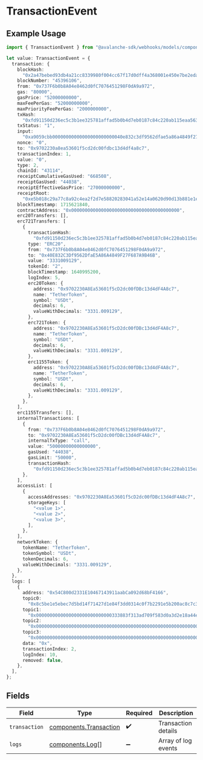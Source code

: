 # TransactionEvent

## Example Usage

```typescript
import { TransactionEvent } from "@avalanche-sdk/webhooks/models/components";

let value: TransactionEvent = {
  transaction: {
    blockHash:
      "0x2a47bebed93db4a21cc8339980f004cc67f17d0dff4a368001e450e7be2edaa0",
    blockNumber: "45396106",
    from: "0x737F6b0b8A04e8462d0fC7076451298F0dA9a972",
    gas: "80000",
    gasPrice: "52000000000",
    maxFeePerGas: "52000000000",
    maxPriorityFeePerGas: "2000000000",
    txHash:
      "0xfd91150d236ec5c3b1ee325781affad5b0b4d7eb0187c84c220ab115eaa563e8",
    txStatus: "1",
    input:
      "0xa9059cbb00000000000000000000000040e832c3df9562dfae5a86a4849f27f687a9b46b00000000000000000000000000000000000000000000000000000000c68b2a69",
    nonce: "0",
    to: "0x9702230a8ea53601f5cd2dc00fdbc13d4df4a8c7",
    transactionIndex: 1,
    value: "0",
    type: 2,
    chainId: "43114",
    receiptCumulativeGasUsed: "668508",
    receiptGasUsed: "44038",
    receiptEffectiveGasPrice: "27000000000",
    receiptRoot:
      "0xe5b018c29a77c8a92c4ea2f2d7e58820283041a52e14a0620d90d13b881e1ee3",
    blockTimestamp: 1715621840,
    contractAddress: "0x0000000000000000000000000000000000000000",
    erc20Transfers: [],
    erc721Transfers: [
      {
        transactionHash:
          "0xfd91150d236ec5c3b1ee325781affad5b0b4d7eb0187c84c220ab115eaa563e8",
        type: "ERC20",
        from: "0x737F6b0b8A04e8462d0fC7076451298F0dA9a972",
        to: "0x40E832C3Df9562DfaE5A86A4849F27F687A9B46B",
        value: "3331009129",
        tokenId: "2",
        blockTimestamp: 1640995200,
        logIndex: 5,
        erc20Token: {
          address: "0x9702230A8Ea53601f5cD2dc00fDBc13d4dF4A8c7",
          name: "TetherToken",
          symbol: "USDt",
          decimals: 6,
          valueWithDecimals: "3331.009129",
        },
        erc721Token: {
          address: "0x9702230A8Ea53601f5cD2dc00fDBc13d4dF4A8c7",
          name: "TetherToken",
          symbol: "USDt",
          decimals: 6,
          valueWithDecimals: "3331.009129",
        },
        erc1155Token: {
          address: "0x9702230A8Ea53601f5cD2dc00fDBc13d4dF4A8c7",
          name: "TetherToken",
          symbol: "USDt",
          decimals: 6,
          valueWithDecimals: "3331.009129",
        },
      },
    ],
    erc1155Transfers: [],
    internalTransactions: [
      {
        from: "0x737F6b0b8A04e8462d0fC7076451298F0dA9a972",
        to: "0x9702230A8Ea53601f5cD2dc00fDBc13d4dF4A8c7",
        internalTxType: "call",
        value: "50000000000000000",
        gasUsed: "44038",
        gasLimit: "50000",
        transactionHash:
          "0xfd91150d236ec5c3b1ee325781affad5b0b4d7eb0187c84c220ab115eaa563e8",
      },
    ],
    accessList: [
      {
        accessAddresses: "0x9702230A8Ea53601f5cD2dc00fDBc13d4dF4A8c7",
        storageKeys: [
          "<value 1>",
          "<value 2>",
          "<value 3>",
        ],
      },
    ],
    networkToken: {
      tokenName: "TetherToken",
      tokenSymbol: "USDt",
      tokenDecimals: 6,
      valueWithDecimals: "3331.009129",
    },
  },
  logs: [
    {
      address: "0x54C800d2331E10467143911aabCa092d68bF4166",
      topic0:
        "0x8c5be1e5ebec7d5bd14f71427d1e84f3dd0314c0f7b2291e5b200ac8c7c3b925",
      topic1:
        "0x0000000000000000000000000000333883f313ad709f583d0a3d2e18a44ef29b",
      topic2:
        "0x0000000000000000000000000000000000000000000000000000000000000000",
      topic3:
        "0x0000000000000000000000000000000000000000000000000000000000001350",
      data: "0x",
      transactionIndex: 2,
      logIndex: 10,
      removed: false,
    },
  ],
};
```

## Fields

| Field                                                            | Type                                                             | Required                                                         | Description                                                      |
| ---------------------------------------------------------------- | ---------------------------------------------------------------- | ---------------------------------------------------------------- | ---------------------------------------------------------------- |
| `transaction`                                                    | [components.Transaction](../../models/components/transaction.md) | :heavy_check_mark:                                               | Transaction details                                              |
| `logs`                                                           | [components.Log](../../models/components/log.md)[]               | :heavy_minus_sign:                                               | Array of log events                                              |